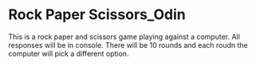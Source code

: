 # Rock Paper Scissors_Odin

This is a rock paper and scissors game playing against a computer. 
All responses will be in console.
There will be 10 rounds and each roudn the computer will pick a different option.
